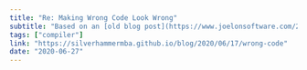 ```yaml
---
title: "Re: Making Wrong Code Look Wrong"
subtitle: "Based on an [old blog post](https://www.joelonsoftware.com/2005/05/11/making-wrong-code-look-wrong/) by Joel Spolsky, Maxwell Anselm describes how serious software development challenges from the past are basically non-issues in modern languages like Swift. This is a great read, and really highlights the progress that has been made in programming language design."
tags: ["compiler"]
link: "https://silverhammermba.github.io/blog/2020/06/17/wrong-code"
date: "2020-06-27"
---
```

